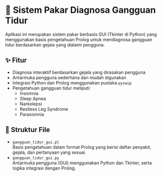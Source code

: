 # 🛌 Sistem Pakar Diagnosa Gangguan Tidur

Aplikasi ini merupakan sistem pakar berbasis GUI (Tkinter di Python) yang menggunakan basis pengetahuan Prolog untuk mendiagnosa gangguan tidur berdasarkan gejala yang dialami pengguna.

## ✨ Fitur
- Diagnosa interaktif berdasarkan gejala yang dirasakan pengguna
- Antarmuka pengguna sederhana dan mudah digunakan
- Integrasi Python dan Prolog menggunakan pustaka `pyswip`
- Pengetahuan gangguan tidur meliputi:
  - Insomnia
  - Sleep Apnea
  - Narkolepsi
  - Restless Leg Syndrome
  - Parasomnia

## 📁 Struktur File
- `gangguan_tidur_gui.pl`  
  Basis pengetahuan dalam format Prolog yang berisi daftar penyakit, gejala, dan pertanyaan yang sesuai.
- `gangguan_tidur_gui.py`  
  Antarmuka pengguna (GUI) menggunakan Python dan Tkinter, serta logika integrasi dengan Prolog.


